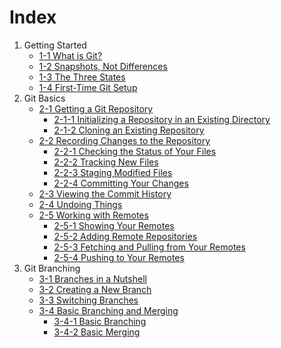 Index
====

1. Getting Started
    + [1-1 What is Git?](tutorial/1-1-0.md)
    + [1-2 Snapshots, Not Differences](tutorial/1-2-0.md)
    + [1-3 The Three States](tutorial/1-3-0.md)
    + [1-4 First-Time Git Setup](tutorial/1-4-0.md)
2. Git Basics
    + [2-1 Getting a Git Repository](tutorial/2-1-0.md)
        + [2-1-1 Initializing a Repository in an Existing Directory](tutorial/2-1-1.md)
        + [2-1-2 Cloning an Existing Repository](tutorial/2-1-2.md)
    + [2-2 Recording Changes to the Repository](tutorial/2-2-0.md)
        + [2-2-1 Checking the Status of Your Files](tutorial/2-2-1.md)
        + [2-2-2 Tracking New Files](tutorial/2-2-2.md)
        + [2-2-3 Staging Modified Files](tutorial/2-2-3.md)
        + [2-2-4 Committing Your Changes](tutorial/2-2-4.md)
    + [2-3 Viewing the Commit History](tutorial/2-3-0.md)
    + [2-4 Undoing Things](tutorial/2-4-0.md)
    + [2-5 Working with Remotes](tutorial/2-5-0.md)
        + [2-5-1 Showing Your Remotes](tutorial/2-5-1.md)
        + [2-5-2 Adding Remote Repositories](tutorial/2-5-2.md)
        + [2-5-3 Fetching and Pulling from Your Remotes](tutorial/2-5-3.md)
        + [2-5-4 Pushing to Your Remotes](tutorial/2-5-4.md)
3. Git Branching
    + [3-1 Branches in a Nutshell](tutorial/3-1-0.md)
    + [3-2 Creating a New Branch](tutorial/3-2-0.md)
    + [3-3 Switching Branches](tutorial/3-3-0.md)
    + [3-4 Basic Branching and Merging](tutorial/3-4-0.md)
        + [3-4-1 Basic Branching](tutorial/3-4-1.md)
        + [3-4-2 Basic Merging](tutorial/3-4-2.md)
